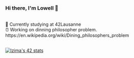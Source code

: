 ### Hi there, I'm Lowell 👋
<br />
🌱 Currently studying at 42Lausanne <br>
⏰ Working on dinning philosopher problem.
https://en.wikipedia.org/wiki/Dining_philosophers_problem
<br />
<br />

[![lzima's 42 stats](https://badge42.vercel.app/api/v2/cl1nk4f8f004009lb75fyii0c/stats?cursusId=21&coalitionId=192)](https://github.com/JaeSeoKim/badge42)
